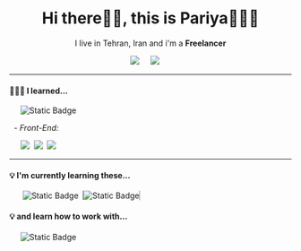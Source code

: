 <h1 align='center'> Hi there👋🏻, this is Pariya👩🏻‍💻 </h1>

<p align='center'>
  I live in Tehran, Iran and i'm a <b>Freelancer</b>
</p>

<p align='center'>
  <a href="www.linkedin.com/in/pariya-shamshiri"><img src="https://img.shields.io/badge/linkedin-%230077B5.svg?&style=for-the-badge&logo=linkedin&logoColor=white"/></a>&nbsp;&nbsp;&nbsp;&nbsp;
  <a href="mailto:pariyashamshiri@gmail.com"><img src="https://img.shields.io/badge/gmail-%23D14836.svg?&style=for-the-badge&logo=gmail&logoColor=white"/></a> &nbsp;&nbsp;&nbsp;&nbsp;
</p>

<hr>

<h4>💁🏻‍♀️ I learned...</h4>

<p>&nbsp;&nbsp;&nbsp;&nbsp;&nbsp;<img alt="Static Badge" src="https://img.shields.io/badge/CSharp-239120?style=for-the-badge&logo=csharp&color=rgb(104%2C33%2C122)"> 
  <p>&nbsp;&nbsp;- <i>Front-End:</i></p>
  <p>
      &nbsp;&nbsp;&nbsp;&nbsp;&nbsp;<img src="https://img.shields.io/badge/html5%20-%23e34f26.svg?&style=for-the-badge&logo=html5&logoColor=white" /> &nbsp;<img src="https://img.shields.io/badge/CSS3-1572B6?&style=for-the-badge&logo=css3&logoColor=white"/> &nbsp;<img src="https://img.shields.io/badge/JavaScript-F7DF1E?style=for-the-badge&logo=javascript&logoColor=black"/> &nbsp;&nbsp;
  </p>  
</p>
<hr>
<h4>💡 I'm currently learning these...</h4>
<p> &nbsp;&nbsp;&nbsp;&nbsp;&nbsp; <img alt="Static Badge" src="https://img.shields.io/badge/NodeJs-339933?style=for-the-badge&logo=nodedotjs&logoColor=white">&nbsp;&nbsp;<img alt="Static Badge" src="https://img.shields.io/badge/jquery-0769AD?style=for-the-badge&logo=jquery&logoColor=rgb(16%2C109%2C175)&color=%23fff" style="border-inline:1px solid gray">
</p>
<h4>💡 and learn how to work with...</h4>
<p>
&nbsp;&nbsp;&nbsp;&nbsp;&nbsp;<img alt="Static Badge" src="https://img.shields.io/badge/linux-FCC624?style=for-the-badge&logo=linux&color=rgb(115%2C115%2C115)">  
</p>
